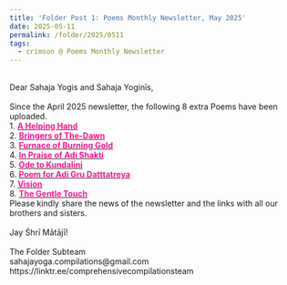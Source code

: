 ```yaml
---
title: 'Folder Post 1: Poems Monthly Newsletter, May 2025'
date: 2025-05-11
permalink: /folder/2025/0511
tags:
  - crimson @ Poems Monthly Newsletter
---
```


<p>
<br>
Dear Sahaja Yogis and Sahaja Yoginīs,<br>
<br>
Since the April 2025 newsletter, the following 8 extra Poems have been uploaded.<br>
1. <a href="https://seven-teams.github.io/folder/1992-0901-ST-A-Helping-Hand-1992-0900-1000-DCB-USA-P20"> <font color="DeepPink"><b>A Helping Hand </b></font></a><br>
2. <a href="https://seven-teams.github.io/folder/1999-0701-AS-Bringers-of-The-Dawn"> <font color="DeepPink"><b>Bringers of The-Dawn</b></font></a><br>
3. <a href="https://seven-teams.github.io/folder/1991-0201-AW-Furnice-of-Burning-Gold-1991-0200-DCB-USA-P17"> <font color="DeepPink"><b>Furnace of Burning Gold</b></font></a><br>
4. <a href="https://seven-teams.github.io/folder/2009-0500-DE-Poem-In-Praise-of-Adi-Shakti"> <font color="DeepPink"><b>In Praise of Adi Shakti</b></font></a><br>
5. <a href="https://seven-teams.github.io/folder/1993-0601-ES-Ode-to-Kundalini-1993-0700-0800-DCB-USA-P8"> <font color="DeepPink"><b>Ode to Kundalini</b></font></a><br>
6. <a href="https://seven-teams.github.io/folder/2003-0703-DE-Poem-For-Adi-Guru-Dattatreya"> <font color="DeepPink"><b>Poem for Adi Gru Datttatreya</b></font></a><br>
7. <a href="https://seven-teams.github.io/folder/1992-0901-SD-Vision1992-0900-1000-DCB-USA-P18"> <font color="DeepPink"><b>Vision</b></font></a><br>
8. <a href="https://seven-teams.github.io/folder/2003-0131-DE-The-Gentle-Touch"> <font color="DeepPink"><b>The Gentle Touch</b></font></a><br>
Please kindly share the news of the newsletter and the links with all our brothers and sisters.<br>
<br>
Jay Śhrī Mātājī!<br>
<br>
The Folder Subteam<br>
sahajayoga.compilations@gmail.com<br>
https://linktr.ee/comprehensivecompilationsteam<br>
</p>